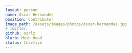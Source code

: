 ```yaml
---
layout: person
name: Oscar Hernandez
position: Contributor
image_path: /assets/images/photos/oscar-hernandez.jpg
# twitter:
github: ozrlz
blurb: Mesh Head
status: Inactive
---
```


